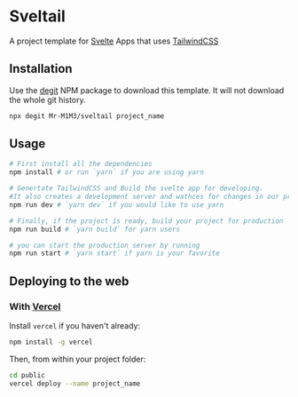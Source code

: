 # Sveltail

A project template for [Svelte](https://svelte.dev/) Apps that uses [TailwindCSS](https://tailwindcss.com/)

## Installation

Use the [degit](https://www.npmjs.com/package/degit) NPM package to download this template. It will not download the whole git history.

```bash
npx degit Mr-M1M3/sveltail project_name
```

## Usage

```bash
# First install all the dependencies
npm install # or run `yarn` if you are using yarn

# Genertate TailwindCSS and Build the svelte app for developing.
#It also creates a development server and wathces for changes in our project
npm run dev # `yarn dev` if you would like to use yarn

# Finally, if the project is ready, build your project for production
npm run build # `yarn build` for yarn users

# you can start the production server by running
npm run start # `yarn start` if yarn is your favorite
```


## Deploying to the web

### With [Vercel](https://vercel.com)

Install `vercel` if you haven't already:

```bash
npm install -g vercel
```

Then, from within your project folder:

```bash
cd public
vercel deploy --name project_name
```
